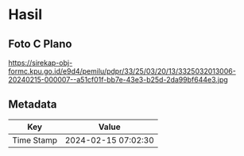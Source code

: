 # Hasil

## Foto C Plano

https://sirekap-obj-formc.kpu.go.id/e9d4/pemilu/pdpr/33/25/03/20/13/3325032013006-20240215-000007--a51cf01f-bb7e-43e3-b25d-2da99bf644e3.jpg


## Metadata

| Key        | Value               |
| ---------- | ------------------- |
| Time Stamp | 2024-02-15 07:02:30 |



